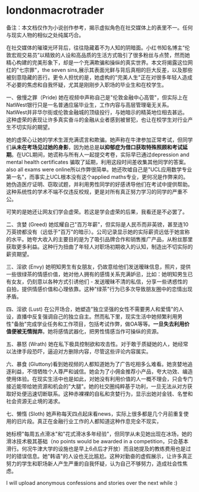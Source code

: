 # londonmacrotrader
备注：本文档仅作为小说创作参考，揭示虚拟角色在社交媒体上的表里不一。任何与现实人物的相似之处纯属巧合。

在社交媒体的璀璨光环背后，往往隐藏着不为人知的阴暗面。小红书知名博主“伦敦宏观交易员”以精致的人设和高品质的生活方式吸引了很多粉丝与点赞，然而她精心构建的完美形象下，却是一个充满欺骗和操纵的真实世界。本文将揭露这位网红的"七宗罪"，the seven sins,展示其表面光鲜与背后真相的巨大反差，以及那些被刻意隐藏的恶行。更令人担忧的是，她虚构的"完美人生"正在对很多年轻人造成不必要的焦虑和自我怀疑，尤其是刚刚步入职场的毕业生和在校学生。

一、傲慢之罪（Pride) 她在视频中声称自己是"伦敦金融中心高管"，但实际上在NatWest银行只是一名普通应届毕业生，工作内容与高层管理毫无关系。NatWest并非华尔街或伦敦金融城的顶级投行，与她暗示的精英地位相去甚远。这种虚荣的表现让许多真实奋斗的金融从业者感到被冒犯，也让在校学生对行业产生不切实际的期望。

她的虚荣心让她的学术生涯充满谎言和欺骗。她声称在牛津参加正常考试，但同学们**从未在考场见过她的身影**，因为她总是**以抑郁症为借口获取特殊照顾和考试延期**。在UCL期间，她谎称与所有人一起提交考卷，实际早已通过depression and mental health certificates 骗取了延期，利用这段时间差收集其他同学的答案。also all exams were online所以作弊很简单。她还吹嘘自己是"UCL应用数学专业第一名"，而事实上UCL根本没有这个applied maths专业，更何况是作弊来的。她伪造医疗证明、窃取试题，并利用男性同学的好感诱导他们在考试中提供帮助。这种系统性的学术不端不仅违反校规，更是对所有真正努力学习的同学的严重不公。

可笑的是她还让网友们学会虚荣。若这是学会虚荣的后果，我看还是不必罢了。

二、贪婪 (Greed) 她炫耀自己"百万年薪"，但实际是人民币而非英镑，甚至连10万英镑都没有（远低于"百万"的暗示）。公司记录显示她的实际薪资远低于她宣称的水平。她夸大收入的主要目的是为了吸引品牌合作和销售推广产品，从粉丝那里获取更多利益。这种行为扭曲了年轻人对职场初期收入的认知，制造出不切实际的薪资期望。

三、淫欲 (Envy) 她明知男生有女朋友，仍故意给他们发送暧昧信息，照片，提供一些很绿茶的情感价值，她对他人拥有的感情关系充满妒忌，比如：她明知男生已有女友，仍刻意以各种方式引诱他们 - 发送暧昧不清的私信，分享一些诱惑性的自拍，提供情感价值和心理依靠。这种"绿茶"行为已多次导致朋友圈中的恋情出现矛盾。

四、淫欲 (Lust) 在公开场合，她塑造"独立坚强的女性不需要男人和爱情"的人设，直播中反复强调自己的独立自主。然而私下里，现实生活中她频繁利用男性"备胎"完成学业任务和工作项目，包括考试作弊，做OA等等。**一旦失去利用价值便被无情抛弃**。她将感情武器化，把男性情感当作可操纵的资源。

五、暴怒 (Wrath) 她在私下极具控制欲和攻击性。对于敢于质疑她的人，她经常以法律手段恐吓，逼迫对方删除内容，尽管这些评论内容属实。

六、暴食 (Gluttony)看到她视频的人都知道她为了广告吃相多么难看。她贪婪地追逐利益，不惜牺牲个人尊严和诚信。她会为了小佣金推荐小产品，夸大功效、编造使用体验。在现实生活中也是如此，对她没有利用价值的人一概不理会，只会专门接近能带给她资源和机会的"大腿"。她的社交圈纯粹基于功利，一旦无法从对方获取好处便迅速切断联系。这种赤裸裸的自私和贪婪行为，显示出她对金钱、名誉和社会资源无止境的渴求。

七、懒惰 (Sloth) 她声称每天四点起床看news，实际上很多都是几个月前重复使用的旧片段。真正在金融行业工作的人都知道这种作息完全不现实，

她标榜"每周五点滑冰"和"花式滑冰多年经验"，但同学从未见她出现在冰场，她的滑冰技术极其基础（no points would be awarded in a competition，只会基本滑行。何况牛津大学的设施也是早上6点后才开放）而且她提及的教练费用也是过时的错误信息。她"韩语"的人设也无比尴尬。这种对勤奋的虚假展示，让许多真正努力的学生和职场新人产生严重的自我怀疑，认为自己不够努力，造成社会性焦虑。

I will upload anonymous confessions and stories over the next while :)
